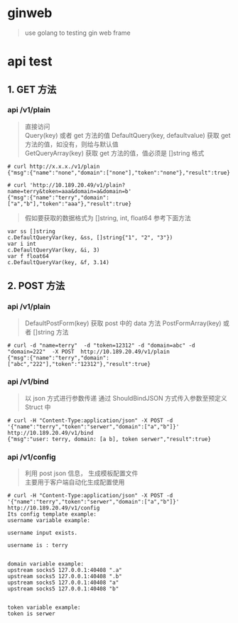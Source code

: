 # ginweb  
> use golang to testing gin web frame  

# api test  

## 1. GET 方法  
### api /v1/plain

> 直接访问  
> Query(key) 或者 get 方法的值
> DefaultQuery(key, defaultvalue) 获取 get 方法的值，如没有，则给与默认值    
> GetQueryArray(key) 获取 get 方法的值，值必须是 []string 格式 


```
# curl http://x.x.x./v1/plain
{"msg":{"name":"none","domain":["none"],"token":"none"},"result":true}

# curl 'http://10.189.20.49/v1/plain?name=terry&token=aaa&domain=a&domain=b'
{"msg":{"name":"terry","domain":["a","b"],"token":"aaa"},"result":true}
```

> 假如要获取的数据格式为 []string, int, float64  参考下面方法  

```
var ss []string
c.DefaultQueryVar(key, &ss, []string{"1", "2", "3"})
var i int
c.DefaultQueryVar(key, &i, 3)
var f float64
c.DefaultQueryVar(key, &f, 3.14)
```

## 2.  POST 方法
###  api /v1/plain

> DefaultPostForm(key) 获取 post 中的 data 方法
> PostFormArray(key)  或者 []string 方法

```
# curl -d "name=terry"  -d "token=12312" -d "domain=abc" -d "domain=222"  -X POST  http://10.189.20.49/v1/plain
{"msg":{"name":"terry","domain":["abc","222"],"token":"12312"},"result":true}
```
### api /v1/bind

> 以 json 方式进行参数传递
> 通过 ShouldBindJSON 方式传入参数至预定义 Struct 中

```
# curl -H "Content-Type:application/json" -X POST -d '{"name":"terry","token":"serwer","domain":["a","b"]}'  http://10.189.20.49/v1/bind
{"msg":"user: terry, domain: [a b], token serwer","result":true}
```

### api /v1/config

> 利用 post json 信息， 生成模板配置文件  
> 主要用于客户端自动化生成配置使用  

```
# curl -H "Content-Type:application/json" -X POST -d '{"name":"terry","token":"serwer","domain":["a","b"]}'  http://10.189.20.49/v1/config
Its config template example:
username variable example:

username input exists.

username is : terry


domain variable example:
upstream socks5 127.0.0.1:40408 ".a"
upstream socks5 127.0.0.1:40408 ".b"
upstream socks5 127.0.0.1:40408 "a"
upstream socks5 127.0.0.1:40408 "b"


token variable example:
token is serwer

```
